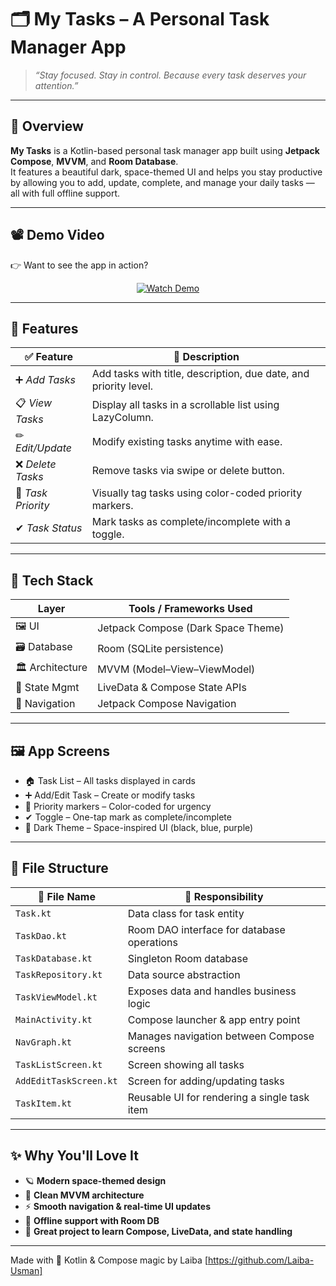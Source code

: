 # 🗂 My Tasks – A Personal Task Manager App

> *“Stay focused. Stay in control. Because every task deserves your attention.”*

---

## 🎯 Overview

**My Tasks** is a Kotlin-based personal task manager app built using **Jetpack Compose**, **MVVM**, and **Room Database**.  
It features a beautiful dark, space-themed UI and helps you stay productive by allowing you to add, update, complete, and manage your daily tasks — all with full offline support.

---

## 📽 Demo Video

👉 Want to see the app in action?

<p align="center">
  <a href="https://github.com/Laiba-Usman/Task-Manager-App-Kotlin/raw/main/To-Do-App.mp4" target="_blank">
    <img src="https://img.shields.io/badge/🎬 Watch_Demo-%23FF0000?style=for-the-badge&logo=YouTube&logoColor=white" alt="Watch Demo">
  </a>
</p>


---

## 🧠 Features

| ✅ Feature              | 💬 Description                                                                 |
|------------------------|---------------------------------------------------------------------------------|
| ➕ *Add Tasks*          | Add tasks with title, description, due date, and priority level.               |
| 📋 *View Tasks*         | Display all tasks in a scrollable list using LazyColumn.                      |
| ✏ *Edit/Update*        | Modify existing tasks anytime with ease.                                       |
| ❌ *Delete Tasks*       | Remove tasks via swipe or delete button.                                       |
| 📌 *Task Priority*      | Visually tag tasks using color-coded priority markers.                         |
| ✔ *Task Status*        | Mark tasks as complete/incomplete with a toggle.                               |

---

## 🧰 Tech Stack

| Layer            | Tools / Frameworks Used                  |
|------------------|------------------------------------------|
| 🖼 UI            | Jetpack Compose (Dark Space Theme)       |
| 🗃 Database      | Room (SQLite persistence)                |
| 🏛 Architecture  | MVVM (Model–View–ViewModel)              |
| 🔁 State Mgmt    | LiveData & Compose State APIs            |
| 🧭 Navigation    | Jetpack Compose Navigation               |

---

## 🖼 App Screens

- 🏠 Task List – All tasks displayed in cards  
- ➕ Add/Edit Task – Create or modify tasks  
- 📌 Priority markers – Color-coded for urgency  
- ✔ Toggle – One-tap mark as complete/incomplete  
- 🌌 Dark Theme – Space-inspired UI (black, blue, purple)

---

## 📂 File Structure

| 📄 File Name            | 📌 Responsibility                                |
|------------------------|--------------------------------------------------|
| `Task.kt`              | Data class for task entity                       |
| `TaskDao.kt`           | Room DAO interface for database operations       |
| `TaskDatabase.kt`      | Singleton Room database                          |
| `TaskRepository.kt`    | Data source abstraction                          |
| `TaskViewModel.kt`     | Exposes data and handles business logic          |
| `MainActivity.kt`      | Compose launcher & app entry point               |
| `NavGraph.kt`          | Manages navigation between Compose screens       |
| `TaskListScreen.kt`    | Screen showing all tasks                         |
| `AddEditTaskScreen.kt` | Screen for adding/updating tasks                 |
| `TaskItem.kt`          | Reusable UI for rendering a single task item     |

---

## ✨ Why You'll Love It

- 🪐 **Modern space-themed design**  
- 🧠 **Clean MVVM architecture**  
- ⚡ **Smooth navigation & real-time UI updates**  
- 💾 **Offline support with Room DB**  
- 📱 **Great project to learn Compose, LiveData, and state handling**

---

Made with 💜 Kotlin & Compose magic by Laiba [https://github.com/Laiba-Usman]
